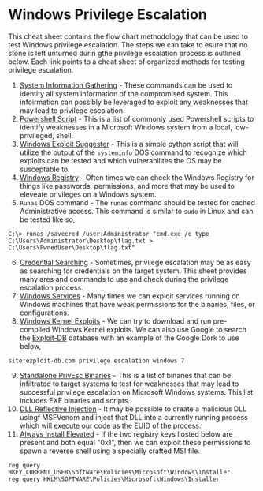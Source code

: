 # Windows Privilege Escalation 
This cheat sheet contains the flow chart methodology that can be used to test Windows privilege escalation.
The steps we can take to esure that no stone is left unturned durin gthe privilege escalation process is outlined below. Each link points to a cheat sheet of organized methods for testing privilege escalation.
1. [System Information Gathering](https://github.com/weaknetlabs/Penetration-Testing-Grimoire/blob/master/Privilege%20Escalation/Windows/information-gathering.md) - These commands can be used to identity all system information of the compromised system. This infoirmation can possibly be leveraged to exploit any weaknesses that may lead to privilege escalation.
2. [Powershell Script](https://github.com/weaknetlabs/Penetration-Testing-Grimoire/blob/master/Privilege%20Escalation/Windows/powershell-scripts.md) - This is a list of commonly used Powershell scripts to identify weaknesses in a Microsoft Windows system from a local, low-privileged, shell.
3. [Windows Exploit Suggester](https://github.com/weaknetlabs/Penetration-Testing-Grimoire/blob/master/Privilege%20Escalation/Windows/exploit-suggester.md) - This is a simple python script that will utilize the output of the `systeminfo` DOS command to recognize which exploits can be tested and which vulnerabilites the OS may be susceptable to.
4. [Windows Registry](https://github.com/weaknetlabs/Penetration-Testing-Grimoire/blob/master/Privilege%20Escalation/Windows/windows-registry.md) - Often times we can check the Windows Registry for things like passwords, permissions, and more that may be used to eleveate privileges on a Windows system.
5. `Runas` DOS command - The `runas` command should be tested for cached Administrative access. This command is similar to `sudo` in Linux and can be tested like so, 
```
C:\> runas /savecred /user:Administrator "cmd.exe /c type C:\Users\Administrator\Desktop\flag.txt > C:\Users\PwnedUser\Desktop\flag.txt"
``` 
6. [Credential Searching](https://github.com/weaknetlabs/Penetration-Testing-Grimoire/blob/master/Privilege%20Escalation/Windows/credential-search.md) - Sometimes, privilege escalation may be as easy as searching for credentials on the target system. This sheet provides many ares and commands to use and check during the privilege escalation process.
7. [Windows Services](https://github.com/weaknetlabs/Penetration-Testing-Grimoire/blob/master/Privilege%20Escalation/Windows/windows-services.md) - Many times we can exploit services running on Windows machines that have weak permissions for the binaries, files, or configurations.
8. [Windows Kernel Exploits](https://github.com/weaknetlabs/Penetration-Testing-Grimoire/blob/master/Privilege%20Escalation/Windows/windows-kernel-exploits.md) - We can try to download and run pre-compiled Windows Kernel exploits. We can also use Google to search the [Exploit-DB](https://exploit-db.com/) database with an example of the Google Dork to use below,
```
site:exploit-db.com privilege escalation windows 7
```
9. [Standalone PrivEsc Binaries](https://github.com/weaknetlabs/Penetration-Testing-Grimoire/blob/master/Privilege%20Escalation/Windows/privesc-windows-binaries.md) - This is a list of binaries that can be infiltrated to target systems to test for weaknesses that may lead to successful privilege escalation on Microsoft Windows systems. This list includes EXE binaries and scripts.
10. [DLL Reflective Injection](https://github.com/weaknetlabs/Penetration-Testing-Grimoire/blob/master/Privilege%20Escalation/Windows/dll-injection.md) - It may be possible to create a malicious DLL usingf MSFVenom and inject that DLL into a currently running process which will execute our code as the EUID of the process.
11. [Always Install Elevated](https://github.com/weaknetlabs/Penetration-Testing-Grimoire/blob/master/Privilege%20Escalation/Windows/always-install-elevated.md) - If the two registry keys liosted below are present and both equal "0x1", then we can exploit these permissions to spawn a reverse shell using a specially crafted MSI file.
```
reg query HKEY_CURRENT_USER\Software\Policies\Microsoft\Windows\Installer
reg query HKLM\SOFTWARE\Policies\Microsoft\Windows\Installer
```
